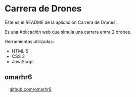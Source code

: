 Carrera de Drones
==========================

Éste es el README de la aplicación Carrera de Drones.

Es una Aplicación web que simula una carrera entre 2 drones.

Herramientas utilizadas:
+ HTML 5
+ CSS 3
+ JavaScript

omarhr6
--------------------

&nbsp;&nbsp;&nbsp;&nbsp;[github.com/omarhr6](https://github.com/omarhr6)
